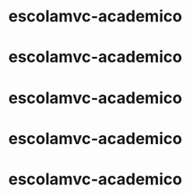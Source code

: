 # escolamvc-academico
# escolamvc-academico
# escolamvc-academico
# escolamvc-academico
# escolamvc-academico
